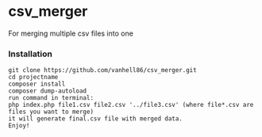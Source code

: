 # csv_merger #
For merging multiple csv files into one

   ### Installation ###

    git clone https://github.com/vanhell86/csv_merger.git
    cd projectname
    composer install
    composer dump-autoload
    run command in terminal:  
    php index.php file1.csv file2.csv '../file3.csv' (where file*.csv are files you want to merge)
    it will generate final.csv file with merged data.
    Enjoy!
